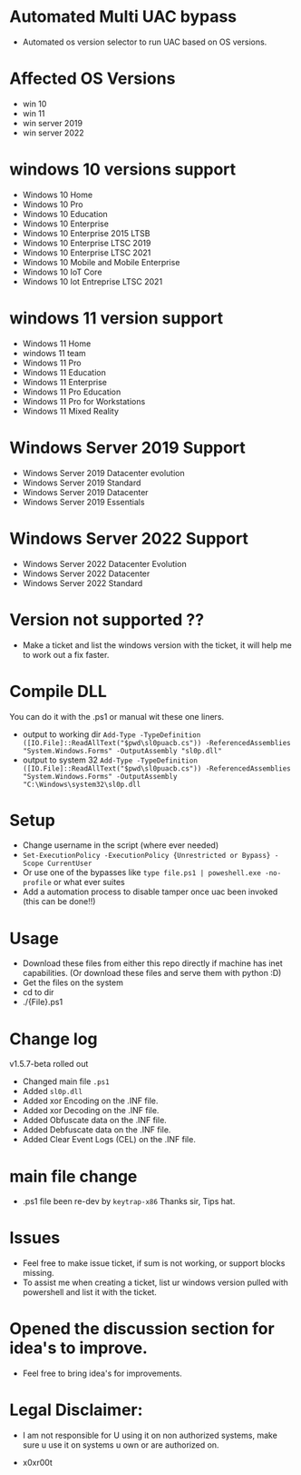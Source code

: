 # Automated Multi UAC bypass 

* Automated os version selector to run UAC based on OS versions.

# Affected OS Versions

* win 10 
* win 11 
* win server 2019
* win server 2022

# windows 10 versions support 

*    Windows 10 Home
*    Windows 10 Pro
*    Windows 10 Education
*    Windows 10 Enterprise
*    Windows 10 Enterprise 2015 LTSB
*    Windows 10 Enterprise LTSC 2019
*    Windows 10 Enterprise LTSC 2021 
*    Windows 10 Mobile and Mobile Enterprise
*    Windows 10 IoT Core
*    Windows 10 Iot Entreprise LTSC 2021


# windows 11 version support

*    Windows 11 Home
*    windows 11 team
*    Windows 11 Pro
*    Windows 11 Education
*    Windows 11 Enterprise
*    Windows 11 Pro Education
*    Windows 11 Pro for Workstations
*    Windows 11 Mixed Reality

# Windows Server 2019 Support
*    Windows Server 2019 Datacenter evolution
*    Windows Server 2019 Standard
*    Windows Server 2019 Datacenter
*    Windows Server 2019 Essentials

# Windows Server 2022 Support
*    Windows Server 2022 Datacenter Evolution
*    Windows Server 2022 Datacenter
*    Windows Server 2022 Standard 

# Version not supported ??
* Make a ticket and list the windows version with the ticket, it will help me to work out a fix faster. 

# Compile DLL
You can do it with the .ps1 or manual wit these one liners.
* output to working dir
`Add-Type -TypeDefinition ([IO.File]::ReadAllText("$pwd\sl0puacb.cs")) -ReferencedAssemblies "System.Windows.Forms" -OutputAssembly "sl0p.dll"`
* output to system 32
`Add-Type -TypeDefinition ([IO.File]::ReadAllText("$pwd\sl0puacb.cs")) -ReferencedAssemblies "System.Windows.Forms" -OutputAssembly "C:\Windows\system32\sl0p.dll`

# Setup 
* Change username in the script (where ever needed)
* `Set-ExecutionPolicy -ExecutionPolicy {Unrestricted or Bypass} -Scope CurrentUser`   
* Or use one of the bypasses like `type file.ps1 | poweshell.exe -no-profile` or what ever suites
* Add a automation process to disable tamper once uac been invoked (this can be done!!)  

# Usage
* Download these files from either this repo directly if machine has inet capabilities. (Or download these files and serve them with python :D)
* Get the files on the system 
* cd to dir
* ./{File}.ps1

# Change log 
v1.5.7-beta rolled out
* Changed main file `.ps1` 
* Added `sl0p.dll`
* Added xor Encoding on the .INF file.
* Added xor Decoding on the .INF file.
* Added Obfuscate data on the .INF file.
* Added Debfuscate data on the .INF file.
* Added Clear Event Logs (CEL) on the .INF file.

# main file change
* .ps1 file been re-dev by  `keytrap-x86` Thanks sir, Tips hat. 

# Issues 
* Feel free to make issue ticket, if sum is not working, or support blocks missing.
* To assist me when creating a ticket, list ur windows version pulled with powershell and list it with the ticket. 

# Opened the discussion section for idea's to improve.
* Feel free to bring idea's for improvements. 

 
# Legal Disclaimer: 
* I am not responsible for U using it on non authorized systems, make sure u use it on systems u own or are authorized on. 

* x0xr00t 



